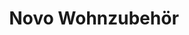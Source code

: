 ---
title: "Novo Wohnzubehör"
url: /endingen-am-kaiserstuhl/novo-wohnzubehoer/
shop: Raumausstattung
---